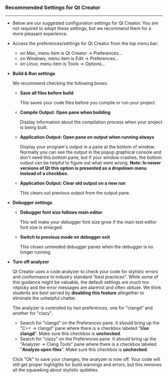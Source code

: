 ### Recommended Settings for Qt Creator

***

- Below are our suggested configuration settings for Qt Creator. You are not required to adopt these settings, but we recommend them for a more pleasant experience.

- Access the preferences/settings for Qt Creator from the top menu bar:
  - on Mac, menu item is Qt Creator -> Preferences…
  - on Windows, menu item is Edit -> Preferences…
  - on Linux, menu item is Tools -> Options…

- **Build & Run settings**

  We recommend checking the following boxes:

  - **Save all files before build**

    This saves your code files before you compile or run your project.

  - **Compile Output: Open pane when building**

    Display information about the compilation process when your project is being built.

  - **Application Output: Open pane on output when running always**

    Display your program's output in a pane at the bottom of window. Normally you can see the output in the popup graphical console and don't need this bottom pane, but if your window crashes, the bottom output can be helpful to figure out what went wrong. **Note: In newer versions of Qt this option is presented as a dropdown menu instead of a checkbox.**

  - **Application Output: Clear old output on a new run**

    This clears out previous output from the output pane.

- **Debugger settings**

  - **Debugger font size follows main editor**

    This will make your debugger font size grow if the main text editor font size is enlarged.

  - **Switch to previous mode on debugger exit**

    This closes unneeded debugger panes when the debugger is no longer running.

- **Turn off analyzer**

  Qt Creator uses a code analyzer to check your code for stylistic errors and conformance to industry standard "best practices". While some of this guidance might be valuable, the default settings are much too nitpicky and the error messages are alarmist and often obtuse. We think students are best served by **disabling this feature** altogether to eliminate the unhelpful chatter.

  The analyzer is controlled by two preferences, one for "clangd" and another for "clazy".

  - Search for "clangd" on the Preferences pane. It should bring up the "C++ -> clangd" pane where there is a checkbox labeled "**Use clangd**". Make sure this checkbox is **unchecked**.
  - Search for "clazy" on the Preferences pane. It should bring up the "Analyzer -> Clang Tools" pane where there is a checkbox labeled "**Analyze open files**". Make sure this checkbox is **unchecked**.

  Click "Ok" to save your changes, the analyzer is now off. Your code will still get proper highlights for build warnings and errors, but this removes all the squawking about stylistic quibbles.



